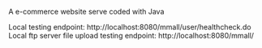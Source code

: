 A e-commerce website serve coded with Java

Local testing endpoint: http://localhost:8080/mmall/user/healthcheck.do
Local ftp server file upload testing endpoint: http://localhost:8080/mmall/